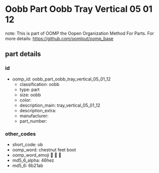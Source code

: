 # Oobb Part Oobb Tray Vertical 05 01 12  

note: This is part of OOMP the Oopen Organization Method For Parts. For more details: https://github.com/oomlout/oomp_base

##  part details





### id
* oomp_id: oobb_part_oobb_tray_vertical_05_01_12
  * classification: oobb
  * type: part
  * size: oobb
  * color: 
  * description_main: tray_vertical_05_01_12
  * description_extra: 
  * manufacturer: 
  * part_number: 

### other_codes
* short_code: ob
* oomp_word: chestnut feet boot
* oomp_word_emoji :chestnut: :feet: :boot:
* md5_6_alpha: 46hez
* md5_6: 6b21ab